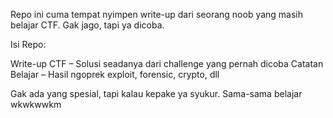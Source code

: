 Repo ini cuma tempat nyimpen write-up dari seorang noob yang masih belajar CTF. Gak jago, tapi ya dicoba.

Isi Repo:

Write-up CTF – Solusi seadanya dari challenge yang pernah dicoba
Catatan Belajar – Hasil ngoprek exploit, forensic, crypto, dll

Gak ada yang spesial, tapi kalau kepake ya syukur. Sama-sama belajar wkwkwwkm
